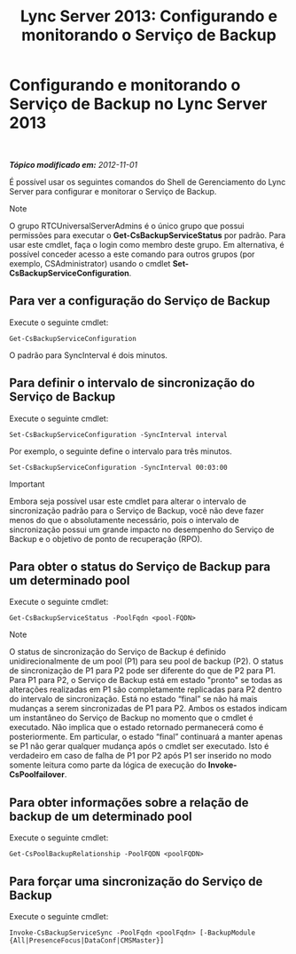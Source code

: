 ﻿---
title: 'Lync Server 2013: Configurando e monitorando o Serviço de Backup'
TOCTitle: Configurando e monitorando o Serviço de Backup
ms:assetid: c608280e-a7d1-4ae0-a75c-da6b524752fa
ms:mtpsurl: https://technet.microsoft.com/pt-br/library/JJ205252(v=OCS.15)
ms:contentKeyID: 49308054
ms.date: 05/19/2016
mtps_version: v=OCS.15
ms.translationtype: HT
---

# Configurando e monitorando o Serviço de Backup no Lync Server 2013

 

_**Tópico modificado em:** 2012-11-01_

É possível usar os seguintes comandos do Shell de Gerenciamento do Lync Server para configurar e monitorar o Serviço de Backup.

> [!note]  
> O grupo RTCUniversalServerAdmins é o único grupo que possui permissões para executar o <strong>Get-CsBackupServiceStatus</strong> por padrão. Para usar este cmdlet, faça o login como membro deste grupo. Em alternativa, é possível conceder acesso a este comando para outros grupos (por exemplo, CSAdministrator) usando o cmdlet <strong>Set-CsBackupServiceConfiguration</strong>.

## Para ver a configuração do Serviço de Backup

Execute o seguinte cmdlet:

    Get-CsBackupServiceConfiguration

O padrão para SyncInterval é dois minutos.

## Para definir o intervalo de sincronização do Serviço de Backup

Execute o seguinte cmdlet:

    Set-CsBackupServiceConfiguration -SyncInterval interval

Por exemplo, o seguinte define o intervalo para três minutos.

    Set-CsBackupServiceConfiguration -SyncInterval 00:03:00

> [!important]  
> Embora seja possível usar este cmdlet para alterar o intervalo de sincronização padrão para o Serviço de Backup, você não deve fazer menos do que o absolutamente necessário, pois o intervalo de sincronização possui um grande impacto no desempenho do Serviço de Backup e o objetivo de ponto de recuperação (RPO).

## Para obter o status do Serviço de Backup para um determinado pool

Execute o seguinte cmdlet:

    Get-CsBackupServiceStatus -PoolFqdn <pool-FQDN>

> [!note]  
> O status de sincronização do Serviço de Backup é definido unidirecionalmente de um pool (P1) para seu pool de backup (P2). O status de sincronização de P1 para P2 pode ser diferente do que de P2 para P1. Para P1 para P2, o Serviço de Backup está em estado &quot;pronto&quot; se todas as alterações realizadas em P1 são completamente replicadas para P2 dentro do intervalo de sincronização. Está no estado “final” se não há mais mudanças a serem sincronizadas de P1 para P2. Ambos os estados indicam um instantâneo do Serviço de Backup no momento que o cmdlet é executado. Não implica que o estado retornado permanecerá como é posteriormente. Em particular, o estado “final” continuará a manter apenas se P1 não gerar qualquer mudança após o cmdlet ser executado. Isto é verdadeiro em caso de falha de P1 por P2 após P1 ser inserido no modo somente leitura como parte da lógica de execução do <strong>Invoke-CsPoolfailover</strong>.

## Para obter informações sobre a relação de backup de um determinado pool

Execute o seguinte cmdlet:

    Get-CsPoolBackupRelationship -PoolFQDN <poolFQDN>

## Para forçar uma sincronização do Serviço de Backup

Execute o seguinte cmdlet:

    Invoke-CsBackupServiceSync -PoolFqdn <poolFqdn> [-BackupModule  {All|PresenceFocus|DataConf|CMSMaster}]

